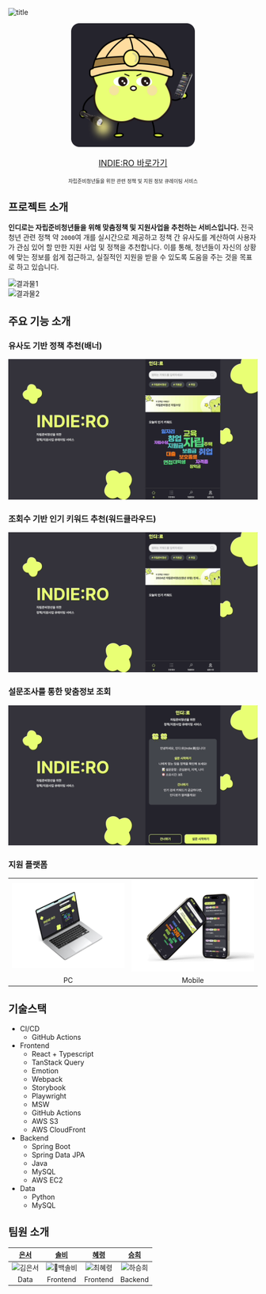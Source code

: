 ![title](docs/home/title.png)

<a href="https://indiero.com" target="_blank">
  <p align="center">
    <img src="docs/home/indie3.png" height="250px"/>
  </p>
  <p align="center" style="font-size: larger;">
    INDIE:RO 바로가기
  </p>
</a>
<p align="center" style="font-size: x-small;">
  자립준비청년들을 위한 관련 정책 및 지원 정보 큐레이팅 서비스
</p>

## 프로젝트 소개

**인디로는 자립준비청년들을 위해 맞춤정책 및 지원사업을 추천하는 서비스입니다.**
전국 청년 관련 정책 약 `2000`여 개를 실시간으로 제공하고 정책 간 유사도를 계산하여 사용자가 관심 있어 할 만한 지원 사업 및 정책을 추천합니다.
이를 통해, 청년들이 자신의 상황에 맞는 정보를 쉽게 접근하고, 실질적인 지원을 받을 수 있도록 도움을 주는 것을 목표로 하고 있습니다.

<img src="docs/home/result1.png" alt="결과물1" />
<br />
<img src="docs/home/result2.png" alt="결과물2" />

## 주요 기능 소개

### 유사도 기반 정책 추천(배너)

![유사도 기반 정책 추천](docs/home/recommendation.gif)

### 조회수 기반 인기 키워드 추천(워드클라우드)

![조회수 기반 인기 키워드 추천](docs/home/wordcloud.gif)

### 설문조사를 통한 맞춤정보 조회

![설문조사를 통한 맞춤정보 조회](docs/home/custom-info.gif)

### 지원 플랫폼

<table>
  <tr>
    <td align="center">
        <img src="docs/home/pc.png" alt="PC" />
    </td>
    <td align="center">
        <img src="docs/home/mobile.png" alt="Mobile" />
    </td>
  </tr>
  <tr>
    <td align="center">
        PC
    </td>
    <td align="center">
        Mobile
    </td>
  </tr>
</table>

## 기술스택

- CI/CD
  - GitHub Actions
- Frontend
  - React + Typescript
  - TanStack Query
  - Emotion
  - Webpack
  - Storybook
  - Playwright
  - MSW
  - GitHub Actions
  - AWS S3
  - AWS CloudFront
- Backend
  - Spring Boot
  - Spring Data JPA
  - Java
  - MySQL
  - AWS EC2
- Data
  - Python
  - MySQL

## 팀원 소개

|                               [은서](https://github.com/enxxo)                               |                              [솔비](https://github.com/hae-on)                              |                           [혜령](https://github.com/HyeryongChoi)                           |                            [승희](https://github.com/HASEUNGHEEE)                            |
| :------------------------------------------------------------------------------------------: | :-----------------------------------------------------------------------------------------: | :-----------------------------------------------------------------------------------------: | :------------------------------------------------------------------------------------------: |
| <img src="https://avatars.githubusercontent.com/u/170625956?v=4" width=200px alt="김은서" /> | <img src="https://avatars.githubusercontent.com/u/80464961?v=4" width=200px alt="백솔비" /> | <img src="https://avatars.githubusercontent.com/u/24777828?v=4" width=200px alt="최혜령" /> | <img src="https://avatars.githubusercontent.com/u/107941880?v=4" width=200px alt="하승희" /> |
|                                             Data                                             |                                          Frontend                                           |                                          Frontend                                           |                                           Backend                                            |

